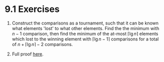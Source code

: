 # 9.1 Exercises

1. Construct the comparisons as a tournament, such that it can be known what elements 'lost' to what other elements. Find the the minimum with $n-1$ comparison, then find the minimum of the at-most $\lceil\lg n\rceil$ elements which lost to the winning element with $\lceil\lg n-1\rceil$ comparisons for a total of $n+\lceil\lg n\rceil-2$ comparisons.

2. Full proof [here](https://ita.skanev.com/09/01/02.html).